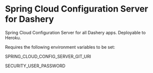 # Spring Cloud Configuration Server for Dashery

Spring Cloud Configuration Server for all Dashery apps.  Deployable to Heroku.

Requires the following environment variables to be set:

SPRING_CLOUD_CONFIG_SERVER_GIT_URI

SECURITY_USER_PASSWORD
